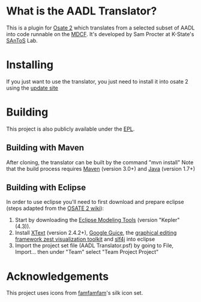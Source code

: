 # What is the AADL Translator?
This is a plugin for [Osate 2](https://wiki.sei.cmu.edu/aadl/index.php/Osate_2) which translates from a selected subset of AADL into code runnable on the [MDCF](http://mdcf.santos.cis.ksu.edu/).  It's developed by Sam Procter at K-State's [SAnToS](http://santoslab.org/) Lab.

# Installing
If you just want to use the translator, you just need to install it into osate 2 using the [update site](http://people.cis.ksu.edu/~samprocter/aadl-translator/)

# Building
This project is also publicly available under the [EPL](http://www.eclipse.org/legal/epl-v10.html).

## Building with Maven
After cloning, the translator can be built by the command "mvn install"  Note that the build process requires [Maven](http://maven.apache.org/) (version 3.0+) and [Java](http://www.java.com/en/) (version 1.7+)

## Building with Eclipse
In order to use eclipse you'll need to first download and prepare eclipse (steps adapted from the [OSATE 2 wiki](https://wiki.sei.cmu.edu/aadl/index.php/Getting_Osate_2_sources)):

1. Start by downloading the [Eclipse Modeling Tools](http://www.eclipse.org/downloads/packages/eclipse-modeling-tools/keplersr2) (version "Kepler" (4.3)).
2. Install [XText](http://download.eclipse.org/modeling/tmf/xtext/updates/composite/releases/) (version 2.4.2+), [Google Guice](http://guice-plugin.googlecode.com/svn/trunk/eclipse-update-site/), the [graphical editing framework zest visualization toolkit](http://download.eclipse.org/tools/gef/updates/releases/) and [slf4j](http://download.eclipse.org/releases/kepler) into eclipse
3. Import the project set file (AADL Translator.psf) by going to File, Import... then under "Team" select "Team Project Project"

# Acknowledgements
This project uses icons from [famfamfam](http://famfamfam.com/lab/icons/silk/)'s silk icon set.
